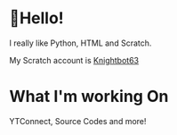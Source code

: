 # 👋Hello!
I really like Python, HTML and Scratch.

My Scratch account is [Knightbot63](https://scratch.mit.edu/users/Knightbot63)

# What I'm working On
YTConnect, Source Codes and more!
